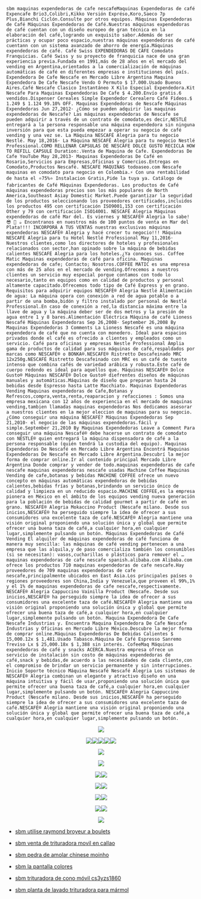 
```
sbm maquinas expendedoras de cafe nescafeMaquinas Expendedoras de café Expencafe Brio3,Colibri,Kikko Versión Expréso,Koro,Saeco 7p Plus,Bianchi Ciclón.Consulte por otros equipos. Máquinas Expendedoras de Café Máquinas Expendedoras de Café.Nuestras máquinas expendedoras de café cuentan con un diseño europeo de gran técnica en la elaboración del café,logrando un exquisito sabor.Además de ser prácticas y ocupar poco espacio,nuestras máquinas expendedoras de café cuentann con un sistema avanzado de ahorro de energía.Máquinas expendedoras de café. Café Swiss EXPENDEDORAS DE CAFE Comodato Franquicias. Café Swiss y su proyecto de franquicia nace de una gran experiencia previa.Fundada en 1991,más de 28 años en el mercado del vending en Argentina,orientados a la comercialización de máquinas automáticas de café en diferentes empresas e instituciones del país. Expendedora De Cafe Nescafe en Mercado Libre Argentina Maquina Expendedora De Cafe Nescafe Vendo O Permuto $ 17.000.Usado Buenos Aires.Café Nescafe Clasico Instantáneo X Kilo Especial Expendedora.Kit Nescafe Para Maquinas Expendedoras De Cafe $ 4.200.Envío gratis.6 vendidos.Dispenser Cereales Simple Expendedor Cerealero Café Fideos.$ 1.249 $ 1.124 99.10% OFF. Maquinas Expendedoras de Nescafe Máquinas Expendedoras Jun 27,2012· ¿Cómo se pueden adquirir las maquinas expendedoras de Nescafe? Las máquinas expendedoras de Nescafe se pueden adquirir a través de un contrato de comodato,es decir,NESTLÉ entregará a la persona responsable una máquina expendedora sin ninguna inversión para que esta pueda empezar a operar su negocio de café vending y una vez se. La Máquina NESCAFÉ Alegria para tu negocio Nestlé. May 18,2016· La Máquina NESCAFÉ Alegria para tu negocio Nestlé Professional.COMO RELLENAR CAPSULAS DE NESCAFE DOLCE GUSTO RECICLA HOW TO REFILL CAPSULE Duration:.Venta de Maquina de Cafe. Expendedoras De Cafe YouTube May 28,2013· Maquinas Expendedoras De Café en Rosario,Servicios para Empresas,Oficinas y Comercios.Entregas en Comodato,Productos Nescafé. NESCAFE MAQUINAS todoaseo.com Nescafe maquinas en comodato para negocio en Colombia.⚡️ Con una rentabilidad de hasta el ⭐️75%⭐️ Instalacion Gratis,Pide la tuya ya. Catálogo de fabricantes de Café Máquinas Expendedoras. Los productos de Café máquinas expendedoras precios son los más populares de North America,Southeast Asiay Domestic Market.Puede garantizar la seguridad de los productos seleccionando los proveedores certificados,incluidos los productos 495 con certificación ISO9001,153 con certificación Other y 79 con certificación ISO14001. NESCAFÉ Alegria Máquinas expendedoras de café Mar del. Es viernes y NESCAFÉ® Alegria lo sabe! 😎 🤳 ☕ Encontranos en nuestros más de 100 puntos de venta en Mar del Plata!!!! INCORPORÁ A TUS VENTAS nuestras exclusivas máquinas expendedoras NESCAFÉ® Alegria y hacé crecer tu negocio!!! Máquina NESCAFÉ Alegria para tu Hotel Nestlé Professional May 11,2016· Nuestros clientes,como los directores de hoteles y profesionales relacionados con sector,han opinado sobre la máquina de bebidas calientes NESCAFÉ Alegria para los hoteles.¿Ya conoces sus. Coffee Matic Maquinas expendedoras de café para oficina. Maquinas expendedoras de cafe; Contacto; Nosotros.COFFEE MATIC es una empresa con más de 25 años en el mercado de vending.Ofrecemos a nuestros clientes un servicio muy especial porque contamos con todo lo necesario,tanto en equipos como en calidad de productos y personal altamente capacitado.Ofrecemos todo tipo de Café Express y en grano. Requisitos para adquirir equipos NESCAFÉ® Alegria Nestlé Alimentación de agua: La máquina opera con conexión a red de agua potable o a partir de una bomba,bidón y filtro instalado por personal de Nestlé Professional.En caso de conexión a red,la distancia máxima entre la llave de agua y la máquina deber ser de dos metros y la presión de agua entre 1 y 8 bares.Alimentación Eléctrica Máquina de café Lioness Nescafé Máquinas Expendedoras Sep 26,2008· September 26,2008 By Maquinas Expendedoras 3 Comments La Lioness Nescafé es una máquina expendedora de café que no cuenta con monedero. Ideal para espacios privados donde el café es ofrecido a clientes y empleados como un servicio. Café para oficinas y empresas Nestle Professional Ámplia gama de productos de calidad para sus máquinas de café,respaldados por marcas como NESCAFÉ® o BONKA®.NESCAFE® Ristretto Descafeinado MRC 12x250g.NESCAFÉ Ristretto Descafeinado con MRC es un café de tueste intenso que combina cafés de variedad arábica y robusta.Este café de cuerpo redondo es ideal para aquellos que. Máquinas NESCAFÉ® Dolce Gusto® Máquinas NESCAFÉ® Dolce Gusto® diefrentes diseños de máquinas manuales y automáticas.Máquinas de diseño que preparan hasta 24 bebidas desde Espresso hasta Latte Macchiato. Maquinas Expendedoras Vending Maquinas expendedoras de Cafe,Botanas y Refrescos,compra,venta,renta,reaparacion y refacciones : Somos una empresa mexicana con 12 años de experiencia en el mercado de maquinas vending,tambien llamadas maquinas expendedoras Nos dedicamos asesorar a nuestros clientes en la mejor eleccion de maquinas para su negocio. ¿Cómo conseguir una máquina NESCAFÉ? Máquinas Expendedoras Sep 21,2010· el negocio de las máquinas expendedoras.fácil y simple.September 21,2010 By Maquinas Expendedoras Leave a Comment Para conseguir una máquina Nescafé® debe hacerse un contrato de comodato con NESTLÉ® quien entregará la máquina dispensadora de café a la persona responsable (quién tendrá la custodia del equipo). Maquinas Expendedoras De Nescafé en Mercado Libre Argentina Encontrá Maquinas Expendedoras De Nescafé en Mercado Libre Argentina.Descubrí la mejor forma de comprar online.Ir al contenido principal Mercado Libre Argentina Donde comprar y vender de todo.maquinas expendedoras de cafe nescafe maquinas expendedoras nescafe usadas Machine Coffee Maquinas Vending de cafe,botanas y bebidas MACHINE COFFEE ofrece un nuevo concepto en máquinas automáticas expendedoras de bebidas calientes,bebidas frías y botanas,brindando un servicio único de calidad y limpieza en un reducido espacio.MACHINE COFFEE,es la empresa pionera en México en el ámbito de los equipos vending nueva generación para la población de bebidas de calidad gourmet a partir de café en grano. NESCAFÉ® Alegria Mokaccino Product (Nescafe milano. Desde sus inicios,NESCAFÉ® ha perseguido siempre la idea de ofrecer a sus consumidores una excelente taza de café.NESCAFÉ® Alegria mantiene una visión original proponiendo una solución única y global que permite ofrecer una buena taza de café,a cualquier hora,en cualquier lugar,simplemente pulsando un botón. Máquinas Expendedoras de Café Vending El alquiler de máquinas expendedoras de café funciona de manera muy sencilla: las máquinas de café vending pertenecen a una empresa que las alquila,y de paso comercializa también los consumibles (si se necesitan): vasos,cucharillas o plásticos para remover el … maquinas expendedoras de cafe nescafe spanish.alibaba.com Alibaba.com ofrece los productos 710 maquinas expendedoras de cafe nescafe.Hay proveedores de 709 maquinas expendedoras de cafe nescafe,principalmente ubicados en East Asia.Los principales países o regiones proveedores son China,India y Venezuela,que proveen el 99%,1% y el 1% de maquinas expendedoras de cafe nescafe,respectivamente. NESCAFÉ® Alegria Cappuccino Vainilla Product (Nescafe. Desde sus inicios,NESCAFÉ® ha perseguido siempre la idea de ofrecer a sus consumidores una excelente taza de café.NESCAFÉ® Alegria mantiene una visión original proponiendo una solución única y global que permite ofrecer una buena taza de café,a cualquier hora,en cualquier lugar,simplemente pulsando un botón. Maquina Expendedora De Cafe Nescafe Industrias y. Encuentra Maquina Expendedora De Cafe Nescafe Industrias y Oficinas en Mercado Libre México.Descubre la mejor forma de comprar online.Máquinas Expendedoras De Bebidas Calientes $ 15,000.12x $ 1,481.Usado Tabasco.Máquina De Café Espresso Sanremo Treviso Lx $ 25,000.18x $ 1,388 sin interés. CofeeMaq Máquinas expendedoras de café y snacks ACERCA.Nuestra empresa ofrece un servicio de instalación sin costo de máquinas expendedoras de café,snack y bebidas,de acuerdo a las necesidades de cada cliente,con el compromiso de brindar un servicio permanente y sin interrupciones. Inicio Soporte técnico Máquina Nescafé Nescafé Alegria Los sistemas de NESCAFÉ® Alegria combinan un elegante y atractivo diseño en una máquina intuitiva y fácil de usar,proponiendo una solución única que permite ofrecer una buena taza de café,a cualquier hora,en cualquier lugar,simplemente pulsando un botón. NESCAFÉ® Alegria Cappuccino Product (Nescafe milano. Desde sus inicios,NESCAFÉ® ha perseguido siempre la idea de ofrecer a sus consumidores una excelente taza de café.NESCAFÉ® Alegria mantiene una visión original proponiendo una solución única y global que permite ofrecer una buena taza de café,a cualquier hora,en cualquier lugar,simplemente pulsando un botón. 
```

<div align="center">

<a href="https://es-crusher.shibang-china.com/github&k=sbm+maquinas+expendedoras+de+cafe+nescafe"><img src="https://static.shibang-china.com/es/crusher/logo.jpg"></a>

<a href="https://es-crusher.shibang-china.com/github&k=sbm+maquinas+expendedoras+de+cafe+nescafe"><img src="https://static.shibang-china.com/es/crusher/index.jpg"></a><a href="https://es-crusher.shibang-china.com/material.htmlgithub&k=sbm+maquinas+expendedoras+de+cafe+nescafe"><img src="https://static.shibang-china.com/es/crusher/material.jpg"></a><a href="https://es-crusher.shibang-china.com/application.htmlgithub&k=sbm+maquinas+expendedoras+de+cafe+nescafe"><img src="https://static.shibang-china.com/es/crusher/application.jpg"></a><a href="https://es-crusher.shibang-china.com/aboutus.htmlgithub&k=sbm+maquinas+expendedoras+de+cafe+nescafe"><img src="https://static.shibang-china.com/es/crusher/aboutus.jpg"></a><a href="https://es-crusher.shibang-china.com/contact.htmlgithub&k=sbm+maquinas+expendedoras+de+cafe+nescafe"><img src="https://static.shibang-china.com/es/crusher/contact.jpg"></a>

<a href="https://es-crusher.shibang-china.com/github&k=sbm+maquinas+expendedoras+de+cafe+nescafe"><img src="https://static.shibang-china.com/es/crusher/banner.jpg"></a>

<a href="https://swt.shibang-china.com/github&k=sbm+maquinas+expendedoras+de+cafe+nescafe"><img src="https://static.shibang-china.com/es/crusher/text.jpg"></a>

<a href="https://swt.shibang-china.com/github&k=sbm+maquinas+expendedoras+de+cafe+nescafe"><img src="https://static.shibang-china.com/es/crusher/chat.jpg"></a><a href="https://es-crusher.shibang-china.com/contact.htmlgithub&k=sbm+maquinas+expendedoras+de+cafe+nescafe"><img src="https://static.shibang-china.com/es/crusher/message.jpg"></a>

<a href="https://es-crusher.shibang-china.com/products/pe.htmlgithub&k=sbm+maquinas+expendedoras+de+cafe+nescafe"><img src="https://static.shibang-china.com/es/crusher/pe.jpg"></a><a href="https://es-crusher.shibang-china.com/products/pf.htmlgithub&k=sbm+maquinas+expendedoras+de+cafe+nescafe"><img src="https://static.shibang-china.com/es/crusher/pf.jpg"></a>

<a href="https://es-crusher.shibang-china.com/products/hpt.htmlgithub&k=sbm+maquinas+expendedoras+de+cafe+nescafe"><img src="https://static.shibang-china.com/es/crusher/hpt.jpg"></a><a href="https://es-crusher.shibang-china.com/products/vsi.htmlgithub&k=sbm+maquinas+expendedoras+de+cafe+nescafe"><img src="https://static.shibang-china.com/es/crusher/vsi.jpg"></a>

<a href="https://es-crusher.shibang-china.com/products/klv.htmlgithub&k=sbm+maquinas+expendedoras+de+cafe+nescafe"><img src="https://static.shibang-china.com/es/crusher/klv.jpg"></a><a href="https://es-crusher.shibang-china.com/products/portable.htmlgithub&k=sbm+maquinas+expendedoras+de+cafe+nescafe"><img src="https://static.shibang-china.com/es/crusher/portable.jpg"></a>

<a href="https://swt.shibang-china.com/github&k=sbm+maquinas+expendedoras+de+cafe+nescafe"><img src="https://static.shibang-china.com/es/crusher/case.jpg"></a>

</div>


* [sbm utilise raymond broyeur a boulets](sbm%20utilise%20raymond%20broyeur%20a%20boulets.md)

* [sbm venta de trituradora movil en callao](sbm%20venta%20de%20trituradora%20movil%20en%20callao.md)

* [sbm pedra de amolar chinese moinho](sbm%20pedra%20de%20amolar%20chinese%20moinho.md)

* [sbm la pantalla colores](sbm%20la%20pantalla%20colores.md)

* [sbm trituradora de cono móvil cs3yzs1860](sbm%20trituradora%20de%20cono%20m%C3%B3vil%20cs3yzs1860.md)

* [sbm planta de lavado trituradora para mármol](sbm%20planta%20de%20lavado%20trituradora%20para%20m%C3%A1rmol.md)